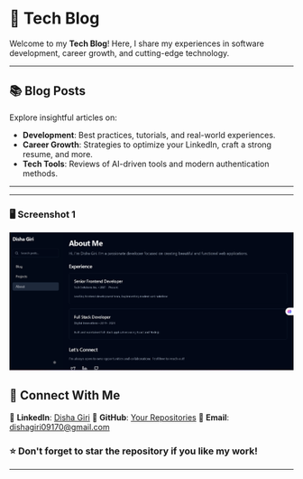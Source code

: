 # 🚀 Tech Blog 

Welcome to my **Tech Blog**! Here, I share my experiences in software development, career growth, and cutting-edge technology.

---

## 📚 Blog Posts
Explore insightful articles on:
- **Development**: Best practices, tutorials, and real-world experiences.
- **Career Growth**: Strategies to optimize your LinkedIn, craft a strong resume, and more.
- **Tech Tools**: Reviews of AI-driven tools and modern authentication methods.

---

---
### 🖥️ Screenshot 1
![Tech Blog](https://github.com/dishagiri23/tech-tales-by-disha/blob/a857d09b3fb1036ca371d9a66edd26366c4d1971/tech_screenshot.png)

## 📢 Connect With Me
💼 **LinkedIn**: [Disha Giri](https://www.linkedin.com/in/disha-giri-414a72314/)
📂 **GitHub**: [Your Repositories](https://github.com/dishagiri23/tech-tales-by-disha)
📧 **Email**: dishagiri09170@gmail.com

### ⭐ Don't forget to star the repository if you like my work!

---
